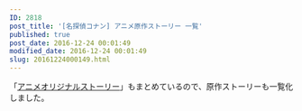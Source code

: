 ```yaml
---
ID: 2818
post_title: '[名探偵コナン] アニメ原作ストーリー 一覧'
published: true
post_date: 2016-12-24 00:01:49
modified_date: 2016-12-24 00:01:49
slug: 20161224000149.html
---
```

「<a href="https://b.0218.jp/20140510210709.html">アニメオリジナルストーリー</a>」もまとめているので、原作ストーリーも一覧化しました。
<!--more-->

<div id="comicAnimeTable"></div>